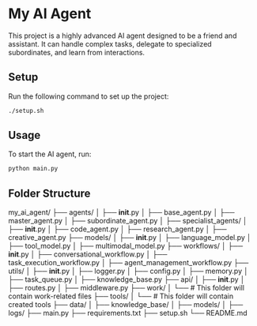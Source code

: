 # My AI Agent

This project is a highly advanced AI agent designed to be a friend and assistant. It can handle complex tasks, delegate to specialized subordinates, and learn from interactions.

## Setup

Run the following command to set up the project:

```bash
./setup.sh
```

## Usage

To start the AI agent, run:

```bash
python main.py
```

## Folder Structure

my_ai_agent/
├── agents/
│   ├── __init__.py
│   ├── base_agent.py
│   ├── master_agent.py
│   ├── subordinate_agent.py
│   ├── specialist_agents/
│       ├── __init__.py
│       ├── code_agent.py
│       ├── research_agent.py
│       ├── creative_agent.py
├── models/
│   ├── __init__.py
│   ├── language_model.py
│   ├── tool_model.py
│   ├── multimodal_model.py
├── workflows/
│   ├── __init__.py
│   ├── conversational_workflow.py
│   ├── task_execution_workflow.py
│   ├── agent_management_workflow.py
├── utils/
│   ├── __init__.py
│   ├── logger.py
│   ├── config.py
│   ├── memory.py
│   ├── task_queue.py
│   ├── knowledge_base.py
├── api/
│   ├── __init__.py
│   ├── routes.py
│   ├── middleware.py
├── work/
│   └── # This folder will contain work-related files
├── tools/
│   └── # This folder will contain created tools
├── data/
│   ├── knowledge_base/
│   ├── models/
│   ├── logs/
├── main.py
├── requirements.txt
├── setup.sh
└── README.md
